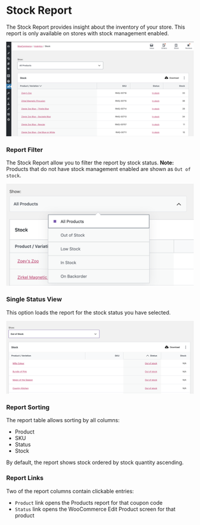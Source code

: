# Stock Report

The Stock Report provides insight about the inventory of your store. This report is only available on stores with stock management enabled.


![Stock Report Overview](images/analytics-stock-report.png)

### Report Filter

The Stock Report allow you to filter the report by stock status. **Note:** Products that do not have stock management enabled are shown as `Out of stock`.

![Stock Report Filter](images/analytics-stock-status-filter.png)

### Single Status View

This option loads the report for the stock status you have selected.

![Stock Report Single Status](images/analytics-stock-single-status.png)

### Report Sorting

The report table allows sorting by all columns:

- Product
- SKU
- Status
- Stock

By default, the report shows stock ordered by stock quantity ascending.

### Report Links

Two of the report columns contain clickable entries:

- `Product` link opens the Products report for that coupon code
- `Status` link opens the WooCommerce Edit Product screen for that product
